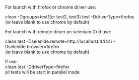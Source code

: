 For launch with firefox or chrome driver use:  

clean -Dgroups=test1(or test2, test3) test -DdriverType=firefox  
(or leave blank to use chrome by default)
  
  
For launch with remote driver on selenium Grid use:  

clean test -Dselenide.remote=http://localhost:4444/ -Dselenide.browser=firefox  
(or leave blank to use chrome by default)
  
  
If use  
clean test -DdriverType=firefox  
all tests will be start in parallel mode

